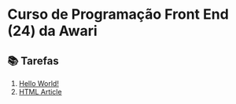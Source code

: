 <h1>Curso de Programação Front End (24) da Awari</h1>
<h2>📚 Tarefas</h2>
<ol><li><a href="tarefas/01-hello-world/index.html">Hello World!</a></li>
<li><a href="tarefas/02-html-article/index.html">HTML Article</a></li></ol>
